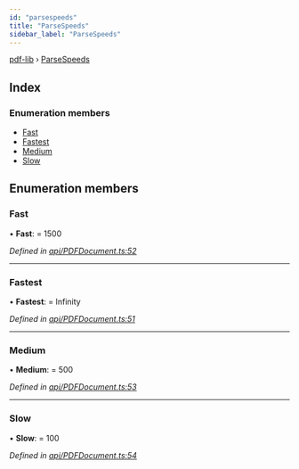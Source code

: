 ```yaml
---
id: "parsespeeds"
title: "ParseSpeeds"
sidebar_label: "ParseSpeeds"
---
```


[pdf-lib](../index.md) › [ParseSpeeds](parsespeeds.md)

## Index

### Enumeration members

* [Fast](parsespeeds.md#fast)
* [Fastest](parsespeeds.md#fastest)
* [Medium](parsespeeds.md#medium)
* [Slow](parsespeeds.md#slow)

## Enumeration members

###  Fast

• **Fast**: = 1500

*Defined in [api/PDFDocument.ts:52](https://github.com/Hopding/pdf-lib/blob/b693c81/src/api/PDFDocument.ts#L52)*

___

###  Fastest

• **Fastest**: = Infinity

*Defined in [api/PDFDocument.ts:51](https://github.com/Hopding/pdf-lib/blob/b693c81/src/api/PDFDocument.ts#L51)*

___

###  Medium

• **Medium**: = 500

*Defined in [api/PDFDocument.ts:53](https://github.com/Hopding/pdf-lib/blob/b693c81/src/api/PDFDocument.ts#L53)*

___

###  Slow

• **Slow**: = 100

*Defined in [api/PDFDocument.ts:54](https://github.com/Hopding/pdf-lib/blob/b693c81/src/api/PDFDocument.ts#L54)*

